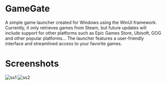 # GameGate
A simple game launcher created for Windows using the WinUI framework. Currently, it only retrieves games from Steam, but future updates will include support for other platforms such as Epic Games Store, Ubisoft, GOG and other popular platforms... The launcher features a user-friendly interface and streamlined access to your favorite games.

# Screenshots
![ss1](https://github.com/user-attachments/assets/3d550fae-6b10-401b-9ad9-f77916518663)
![ss2](https://github.com/user-attachments/assets/1938e46e-c7fc-45f2-8940-72143eedc020)
